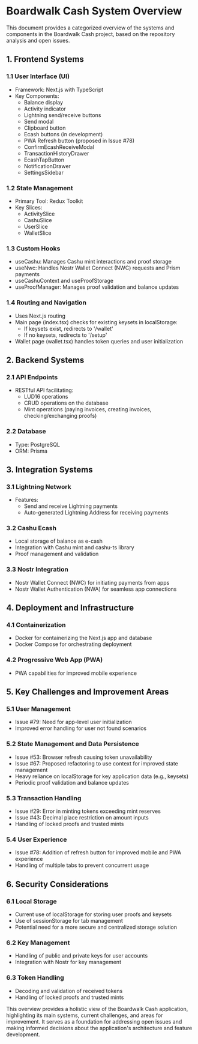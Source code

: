 # Boardwalk Cash System Overview

This document provides a categorized overview of the systems and components in the Boardwalk Cash project, based on the repository analysis and open issues.

## 1. Frontend Systems

### 1.1 User Interface (UI)
- Framework: Next.js with TypeScript
- Key Components:
  - Balance display
  - Activity indicator
  - Lightning send/receive buttons
  - Send modal
  - Clipboard button
  - Ecash buttons (in development)
  - PWA Refresh button (proposed in Issue #78)
  - ConfirmEcashReceiveModal
  - TransactionHistoryDrawer
  - EcashTapButton
  - NotificationDrawer
  - SettingsSidebar

### 1.2 State Management
- Primary Tool: Redux Toolkit
- Key Slices:
  - ActivitySlice
  - CashuSlice
  - UserSlice
  - WalletSlice

### 1.3 Custom Hooks
- useCashu: Manages Cashu mint interactions and proof storage
- useNwc: Handles Nostr Wallet Connect (NWC) requests and Prism payments
- useCashuContext and useProofStorage
- useProofManager: Manages proof validation and balance updates

### 1.4 Routing and Navigation
- Uses Next.js routing
- Main page (index.tsx) checks for existing keysets in localStorage:
  - If keysets exist, redirects to '/wallet'
  - If no keysets, redirects to '/setup'
- Wallet page (wallet.tsx) handles token queries and user initialization

## 2. Backend Systems

### 2.1 API Endpoints
- RESTful API facilitating:
  - LUD16 operations
  - CRUD operations on the database
  - Mint operations (paying invoices, creating invoices, checking/exchanging proofs)

### 2.2 Database
- Type: PostgreSQL
- ORM: Prisma

## 3. Integration Systems

### 3.1 Lightning Network
- Features:
  - Send and receive Lightning payments
  - Auto-generated Lightning Address for receiving payments

### 3.2 Cashu Ecash
- Local storage of balance as e-cash
- Integration with Cashu mint and cashu-ts library
- Proof management and validation

### 3.3 Nostr Integration
- Nostr Wallet Connect (NWC) for initiating payments from apps
- Nostr Wallet Authentication (NWA) for seamless app connections

## 4. Deployment and Infrastructure

### 4.1 Containerization
- Docker for containerizing the Next.js app and database
- Docker Compose for orchestrating deployment

### 4.2 Progressive Web App (PWA)
- PWA capabilities for improved mobile experience

## 5. Key Challenges and Improvement Areas

### 5.1 User Management
- Issue #79: Need for app-level user initialization
- Improved error handling for user not found scenarios

### 5.2 State Management and Data Persistence
- Issue #53: Browser refresh causing token unavailability
- Issue #67: Proposed refactoring to use context for improved state management
- Heavy reliance on localStorage for key application data (e.g., keysets)
- Periodic proof validation and balance updates

### 5.3 Transaction Handling
- Issue #29: Error in minting tokens exceeding mint reserves
- Issue #43: Decimal place restriction on amount inputs
- Handling of locked proofs and trusted mints

### 5.4 User Experience
- Issue #78: Addition of refresh button for improved mobile and PWA experience
- Handling of multiple tabs to prevent concurrent usage

## 6. Security Considerations

### 6.1 Local Storage
- Current use of localStorage for storing user proofs and keysets
- Use of sessionStorage for tab management
- Potential need for a more secure and centralized storage solution

### 6.2 Key Management
- Handling of public and private keys for user accounts
- Integration with Nostr for key management

### 6.3 Token Handling
- Decoding and validation of received tokens
- Handling of locked proofs and trusted mints

This overview provides a holistic view of the Boardwalk Cash application, highlighting its main systems, current challenges, and areas for improvement. It serves as a foundation for addressing open issues and making informed decisions about the application's architecture and feature development.